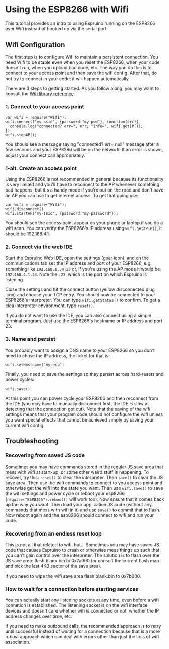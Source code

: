 <!--- Copyright (c) 2015 Thorsten von Eicken, Pur3 Ltd. See the file LICENSE for copying permission. -->
Using the ESP8266 with Wifi
===========================

This tutorial provides an intro to using Espruino running on the ESP8266 over Wifi instead of
hooked up via the serial port.

Wifi Configuration
------------------

The first step is to configure Wifi to maintain a persistent connection. You need Wifi to be
stable even when you reset the ESP8266, when your code doesn't run, when you upload bad code, etc.
The way you do this is to connect to your access point and then save the wifi config. After that,
do not try to connect in your code: it will happen automatically.

There are 3 steps to getting started. As you follow along, you may want to consult the
[Wifi library reference](http://www.espruino.com/Reference#Wifi).

### 1. Connect to your access point

```
var wifi = require("Wifi");
wifi.connect("my-ssid", {password:"my-pwd"}, function(err){
  console.log("connected? err=", err, "info=", wifi.getIP());
});
wifi.stopAP();
```
You should see a message saying "connected? err= null" message after a few seconds and your
ESP8266 will be on the network! If an error is shown, adjust your connect call appropriately.

### 1-alt. Create an access point

Using the ESP8266 is not recommended in general because its functionality is very limited and
you'll have to reconnect to the AP whenever something bad happens, but it's a handy mode if
you're out on the road and don't have an AP you can use to get internet access. To get that
going use:

```
var wifi = require("Wifi");
wifi.disconnect()
wifi.startAP("my-ssid", {password:"my-password"});
```
You should see the access point appear on your phone or laptop if you do a wifi scan.
You can verify the ESP8266's IP address using `wifi.getAPIP()`, it should be 192.168.4.1.

### 2. Connect via the web IDE

Start the Espruino Web IDE, open the settings (gear icon), and on the communications tab set the
IP address and port of your ESP8266, e.g. something like `192.168.1.34:23` or, if you're using
the AP mode it would be `192.168.4.1:23`. Note the `:23`, which is the port on which
Espruino is listening.

Close the settings and hit the connect button (yellow disconnected plug icon) and choose
your TCP entry. You should now be connected to your ESP8266's interpreter. You can type
`wifi.getStatus()` to confirm. To get a clea interpreter environment, type `reset()`.

If you do not want to use the IDE, you can also connect using a simple terminal program.
Just use the ESP8266's hostname or IP address and port 23.

### 3. Name and persist

You probably want to assign a DNS name to your ESP8266 so you don't need to chase the IP address,
the ticket for that is:

```
wifi.setHostname("my-esp")
```

Finally, you need to save the settings so they persist across hard-resets and power cycles:

```
wifi.save()
```

At this point you can power cycle your ESP8266 and then reconnect from the IDE (you may have to 
manually disconnect first, the IDE is slow at detecting that the connection got cut).
Note that the saving of the wifi settings means that your program code should not configure
the wifi unless you want special effects that cannot be achieved simply by saving your current
wifi config.

Troubleshooting
---------------

### Recovering from saved JS code

Sometimes you may have commands stored in the regular JS save area that mess with wifi at
start-up, or some other weird stuff is happening. To recover, try this: `reset()` to clear
the interpreter. Then `save()` to clear the JS save area. Then use the wifi commands to
connect to you access point and otherwise get the wifi into the state you want. Then
use `wifi.save()` to save the wifi settings and power cycle or reboot your esp8266
(`require("ESP8266").reboot()` will work too). Now ensure that it comes back up the way
you want. Then load your application JS code (without any commands that mess with wifi
in it) and use `save()` to commit that to flash. Now reboot again and the esp8266 should connect
to wifi and run your code.

### Recovering from an endless reset loop

This is not all that related to wifi, but... Sometimes you may have saved JS code that causes
Espruino to crash or otherwise mess things up such that you can't gain control over the
interpreter. The solution is to flash over the JS save area: flash blank.bin to 0x7a000
(or consult the current flash map and pick the last 4KB sector of the save area).

If you need to wipe the wifi save area flash blank.bin to 0x7b000.

### How to wait for a connection before starting services

You can actually start any listening sockets at any time, even before a wifi connetion is
established. The listening socket is on the wifi interface devices and doesn't care whether
wifi is connected or not, whether the IP address changes over time, etc.

If you need to make outbound calls, the recommended approach is to retry until successful
instead of waiting for a connection because that is a more robust approach which can deal
with errors other than just the loss of wifi association.








